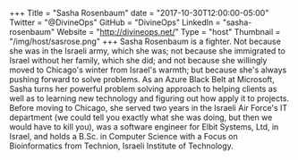 +++
Title = "Sasha Rosenbaum"
date = "2017-10-30T12:00:00-05:00"
Twitter = "@DivineOps"
GitHub = "DivineOps"
LinkedIn = "sasha-rosenbaum"
Website = "http://divineops.net/"
Type = "host"
Thumbnail = "/img/host/sasrose.png"
+++
Sasha Rosenbaum is a fighter. Not because she was in the Israeli army, which she was; not because she immigrated to Israel without her family, which she did; and not because she willingly moved to Chicago's winter from Israel's warmth; but because she's always pushing forward to solve problems. As an Azure Black Belt at Microsoft, Sasha turns her powerful problem solving approach to helping clients as well as to learning new technology and figuring out how apply it to projects. Before moving to Chicago, she served two years in the Israeli Air Force's IT department (we could tell you exactly what she was doing, but then we would have to kill you), was a software engineer for Elbit Systems, Ltd, in Israel, and holds a B.Sc. in Computer Science with a Focus on Bioinformatics from Technion, Israeli Institute of Technology.
